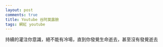 ```yaml
---
layout: post
comments: true
title: Youtube 谷阿莫露臉
tags: 網紅 youtube
---
```


持續的灌注你意識，絕不能有冷場，直到你發覺生命逝去，甚至沒有發覺逝去


